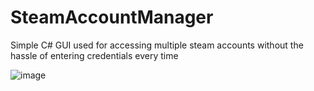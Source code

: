 # SteamAccountManager
Simple C# GUI used for accessing multiple steam accounts without the hassle of entering credentials every time

![image](https://user-images.githubusercontent.com/80198020/194677637-60eeabae-dce3-424b-ade8-32dd3a9dad37.png)
